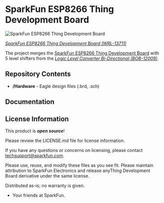 SparkFun ESP8266 Thing Development Board
========================================

![SparkFun ESP8266 Thing Development Board](https://cdn.sparkfun.com//assets/parts/1/1/1/9/7/13711-01.jpg)

[*SparkFun ESP8266 Thing Development Board  (WRL-13711)*](https://www.sparkfun.com/products/13711)

The project merges the [SparkFun ESP8266 Thing Development Board](https://www.sparkfun.com/products/13711) with 5 level shifters from the [*Logic Level Converter Bi-Directional (BOB-12009)*](https://www.sparkfun.com/products/12009).

Repository Contents
-------------------

* **/Hardware** - Eagle design files (.brd, .sch)

Documentation
--------------



License Information
-------------------

This product is _**open source**_! 

Please review the LICENSE.md file for license information. 

If you have any questions or concerns on licensing, please contact techsupport@sparkfun.com.

Please use, reuse, and modify these files as you see fit. Please maintain attribution to SparkFun Electronics and release anyThing Development Board derivative under the same license.

Distributed as-is; no warranty is given.

- Your friends at SparkFun.
